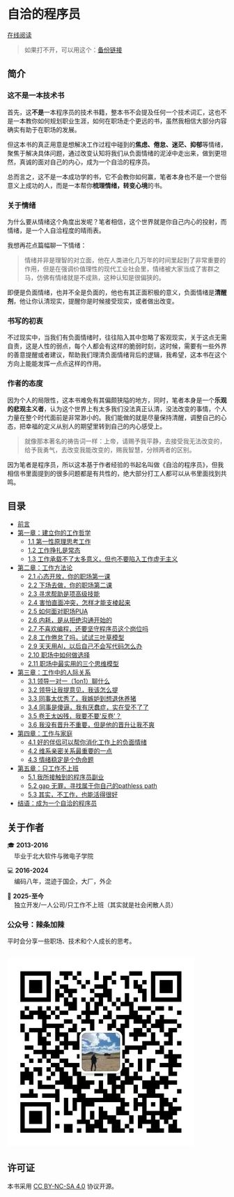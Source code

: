 # 自洽的程序员

[在线阅读](https://self-consistent-coder.vercel.app/) 

> 如果打不开，可以用这个：[备份链接](https://self-consistent-coder.readthedocs.io/)

## 简介

### 这不是一本技术书
首先，这**不是**一本程序员的技术书籍，整本书不会提及任何一个技术词汇，这也不是一本教你如何规划职业生涯，如何在职场走个更远的书，虽然我相信大部分内容确实有助于在职场的发展。

但这本书的真正用意是想解决工作过程中碰到的**焦虑、倦怠、迷茫、抑郁**等情绪，聚焦于解决具体问题，通过改变认知将我们从负面情绪的泥淖中走出来，做到更坦然，真诚的面对自己的内心，成为一个自洽的程序员。

总而言之，这不是一本成功学的书，它不会教你如何赢，笔者本身也不是一个世俗意义上成功的人，而是一本帮你**梳理情绪，转变心境**的书。

### 关于情绪
为什么要从情绪这个角度出发呢？笔者相信，这个世界就是你自己内心的投射，而情绪，是一个人自洽程度的晴雨表。

我想再花点篇幅聊一下情绪：
> 情绪并非是理智的对立面，他在人类进化几万年的时间里起到了非常重要的作用，但是在强调价值理性的现代工业社会里，情绪被大家当成了害群之马，仿佛有情绪就是不成熟，这种认知是很偏狭的。

即便是负面情绪，也并不全是负面的，他也有其正面积极的意义，负面情绪是**清醒剂**，他让你认清现实，提醒你是时候接受现实，或者做出改变。

### 书写的初衷
不过现实中，当我们有负面情绪时，往往陷入其中忽略了客观现实，关于这点无需自责，这是人性的弱点，每个人都会有这样的脆弱时刻，这时候，需要有一些外界的善意提醒或者建议，帮助我们理清负面情绪背后的逻辑，我希望，这本书在这个方向上能能发挥一点点这样的作用。

### 作者的态度
因为个人的局限性，这本书难免有其偏颇狭隘的地方，同时，笔者本身是一个**乐观的悲观主义者**，认为这个世界上有太多我们没法真正认清，没法改变的事情，个人力量在整个时代面前是非常渺小的。我们能做的就是尽量保持清醒，调整自己的心态，把幸福的定义从别人的期望里转到自己的内心感受上。

> 就像那本著名的祷告词一样：上帝，请赐予我平静，去接受我无法改变的，给予我勇气，去改变我能改变的，赐我智慧，分辨两者的区别。

因为笔者是程序员，所以这本基于作者经验的书起名叫做《自洽的程序员》，但我相信书里面提到的很多问题都是有共性的，绝大部分打工人都可以从书里面找到共鸣。

## 目录

* [前言](./docs/preface/index.md)
* [第一章：建立你的工作哲学](./docs/chapter1/index.md)
  * [1.1 第一性原理思考工作](./docs/chapter1/section1.md)
  * [1.2 工作挣扎是常态](./docs/chapter1/section2.md)
  * [1.3 工作承载不了太多意义，但也不要陷入工作虚无主义](./docs/chapter1/section3.md)
* [第二章：工作方法论](./docs/chapter2/index.md)  
  * [2.1 心态开放，你的职场第一课](./docs/chapter2/section1.md)
  * [2.2 下场去做，你的职场第二课](./docs/chapter2/section2.md)
  * [2.3 寻求帮助是项高级技能](./docs/chapter2/section3.md)
  * [2.4 害怕直面冲突，怎样才能支棱起来](./docs/chapter2/section4.md)
  * [2.5 如何面对职场PUA](./docs/chapter2/section5.md)
  * [2.6 内耗，是从拒绝沟通开始的](./docs/chapter2/section6.md)
  * [2.7 不喜欢编程，还要坚守程序员这个岗位吗](./docs/chapter2/section7.md)
  * [2.8 工作倦怠了吗，试试三叶草模型](./docs/chapter2/section8.md)
  * [2.9 天天用AI，以后自己不会写代码怎么办](./docs/chapter2/section9.md)
  * [2.10 职场中如何做选择](./docs/chapter2/section10.md)
  * [2.11 职场中最实用的三个思维模型](./docs/chapter2/section11.md)
* [第三章：工作中的人际关系 ](./docs/chapter3/index.md)
  * [3.1 领导一对一（1on1）聊什么](./docs/chapter3/section1.md)
  * [3.2 领导让我提意见，我该怎么提](./docs/chapter3/section2.md)
  * [3.3 同事太优秀了，我嫉妒到想退休养猪](./docs/chapter3/section3.md)
  * [3.4 同事是傻逼，我有厌蠢症，实在受不了了](./docs/chapter3/section4.md)
  * [3.5 卷王太凶残，我要不要'反卷'？](./docs/chapter3/section5.md)
  * [3.6 我没有晋升不重要，但是他的晋升让我不爽](./docs/chapter3/section6.md)
* [第四章：工作与家庭](./docs/chapter4/index.md)
  * [4.1 好的伴侣可以帮你消化工作上的负面情绪](./docs/chapter4/section1.md)
  * [4.2 维系亲密关系最重要的一点](./docs/chapter4/section2.md)
  * [4.3 情绪稳定是个伪命题](./docs/chapter4/section3.md)
* [第五章：只工作不上班](./docs/chapter5/index.md)
  * [5.1 我所接触到的程序员副业](./docs/chapter5/section1.md)
  * [5.2 gap 无罪，寻找属于你自己的pathless path](./docs/chapter5/section2.md)
  * [5.3 其实，不工作，也能活得很好](./docs/chapter5/section3.md)
* [结语：成为一个自洽的程序员](./docs/epilogue.md) 

## 关于作者

🎓 **2013-2016**  
&nbsp;&nbsp;&nbsp;&nbsp;毕业于北大软件与微电子学院

💻 **2016-2024**  
&nbsp;&nbsp;&nbsp;&nbsp;编码八年，混迹于国企，大厂，外企

🚀 **2025-至今**  
&nbsp;&nbsp;&nbsp;&nbsp;独立开发/一人公司/只工作不上班（其实就是社会闲散人员）

### 公众号：辣条加辣
平时会分享一些职场、技术和个人成长的思考。

![公众号二维码](./docs/assets/images/qrcode.jpg)
---

## 许可证
本书采用 [CC BY-NC-SA 4.0](LICENSE.md) 协议开源。
